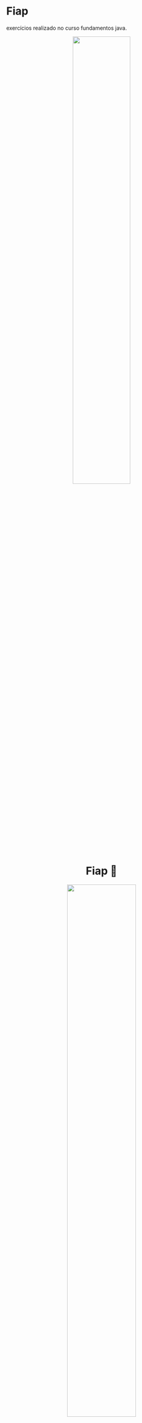 # Fiap
exercícios realizado no curso fundamentos java.

 <p align="center">
<img src="https://media.giphy.com/media/nzvnS3VZKuOV2WRVmu/giphy.gif" style="width: 55%;">
</p>




<h1  align="center">Fiap  🚀</H1>

  <div align="center">
<img src="https://dbabrasil.net.br/wp-content/uploads/2018/09/fiap-300x157.png" style="width: 60%;">
 

</div>




